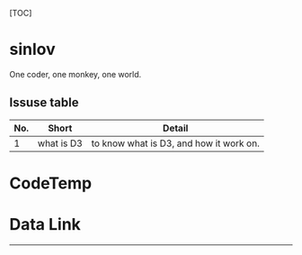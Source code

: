 [TOC]

# sinlov

One coder, one monkey, one world.

## Issuse table

|No.|Short|Detail
|---|---|---|
|1|what is D3|to know what is D3, and how it work on.|

# CodeTemp



# Data Link



----
